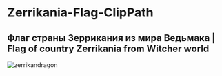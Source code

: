 # Zerrikania-Flag-ClipPath

## Флаг страны Зеррикания из мира Ведьмака | Flag of country Zerrikania from Witcher world

<!-- ![flag](https://user-images.githubusercontent.com/56477695/154171443-0c74a13e-234e-4ae2-af8e-111d7f310707.png) -->

![zerrikandragon](https://user-images.githubusercontent.com/56477695/154171500-677f074b-4570-4d78-b30f-60a7b6f16d91.svg)
